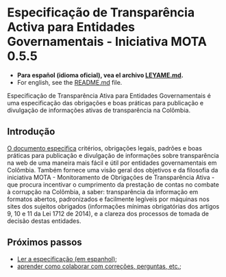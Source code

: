 # Especificação de Transparência Activa para Entidades Governamentais - Iniciativa MOTA 0.5.5

- **Para español (idioma oficial), vea el archivo [LEYAME.md](LEYAME.md).**
- For english, see the [README.md](README.md) file.

Especificação de Transparência Ativa para Entidades Governamentais é uma especificação das obrigações e boas práticas para publicação e divulgação de informações ativas de transparência na Colômbia.

## Introdução

[O documento especifica](mota-active-transparency-specification.md) critérios, obrigações legais, padrões e boas práticas para publicação e divulgação de informações sobre transparência na web de uma maneira mais fácil e útil por entidades governamentais em Colômbia. Também fornece uma visão geral dos objetivos e da filosofia da iniciativa MOTA - Monitoramento de Obrigações de Transparência Ativa - que procura incentivar o cumprimento da prestação de contas no combate à corrupção na Colômbia, a saber: transparência da informação em formatos abertos, padronizados e facilmente legíveis por máquinas nos sites dos sujeitos obrigados (informações mínimas obrigatórias dos artigos 9, 10 e 11 da Lei 1712 de 2014), e a clareza dos processos de tomada de decisão destas entidades.

## Próximos passos

- [Ler a especificação (em espanhol)](mota-active-transparency-specification.md);
- [aprender como colaborar com correções, perguntas, etc.](CONTRIBUINDO.md);
